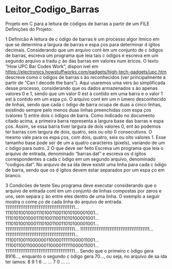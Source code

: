 # Leitor_Codigo_Barras
Projeto em C para a leitura de códigos de barras a partir de um FILE
Definições do Projeto:

1 Definicão
A leitura de c ́odigo de barras  ́e um processo algor ́ıtmico em que se determina a
largura de barras e espa ̧cos para determinar d ́ıgitos decimais.
Considerando que um arquivo cont ́em um conjunto de c ́odigos de barras,
escreva um programa que leia tais c ́odigos e escreva em um segundo arquivo a
tradu ̧c ̃ao das barras em valores num ́ericos.
O texto “How UPC Bar Codes Work”, dispon ́ıvel em
https://electronics.howstuffworks.com/gadgets/high-tech-gadgets/upc.htm
descreve como c ́odigos de barras s ̃ao reconhecidos (ver principalmente a partir
de “Can I decode the bars”).
Aqui usaremos uma vers ̃ao simplificada desse processo, considerando que os
dados armazenados s ̃ao apenas valores 0 e 1, sendo que um valor 0 est ́a contido
em uma barra e o valor 1 est ́a contido em um espa ̧co.
O arquivo cont ́em um n ́umero desconhecido de linhas, sendo que cada c ́odigo
de barra ocupa de duas a cinco linhas, existindo sempre pelo menos duas linhas
preenchidas com espa ̧cos (valores 1) entre dois c ́odigos de barra.
Como indicado no documento citado acima, a primeira barra representa a
largura base das barras e espa ̧cos. Assim, se essa barra tiver largura de dois
valores 0, ent ̃ao podemos ter barras com largura de dois, quatro, seis ou oito
0 consecutivos. O mesmo vale para os espa ̧cos, com dois, quatro, seis ou oito
valores 1. Esse tamanho base pode ser de um a quatro caracteres (pixels),
variando de um c ́odigo para outro.
2 O que deve ser feito
Escreva um programa que leia o arquivo de entrada, denominado “barras.dat”
e escreva os d ́ıgitos correspondentes a cada c ́odigo em um segundo arquivo,
denominado “codigos.dat”. No arquivo de sa ́ıda deve existir uma linha para
cada c ́odigo de barra, sendo que os d ́ıgitos devem estar separados por um espa ̧co
em branco.

3 Condicões de teste
Seu programa deve executar considerando que o arquivo de entrada cont ́em um
conjunto de linhas compostas por zeros e uns, sem separa ̧c ̃ao entre eles dentro
de uma linha. O exemplo a seguir mostra o come ̧co de cada linha do arquivo de
entrada.
11111111111111111111111111111111111111...
11101010010001110100110011010100001001...
11101010010001110100110011010100001001...
11101010010001110100110011010100001001...
11111111111111111111111111111111111111...
11111111111111111111111111111111111111...
11111111111111111111111111111111111111...
11100110011000000110000111111000011001...
11100110011000000110000111111000011001...
11111111111111111111111111111111111111...
Sendo que o primeiro c ́odigo gera 8916..., enquanto o segundo c ́odigo gera
70..., ou seja, no arquivo de sa ́ıda ter ́ıamos:
8 9 1 6 ... ...
7 0 ... ...
